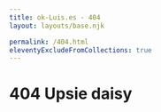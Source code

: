 ```yaml
---
title: ok-Luis.es - 404
layout: layouts/base.njk

permalink: /404.html
eleventyExcludeFromCollections: true
---
```


# 404 Upsie daisy


